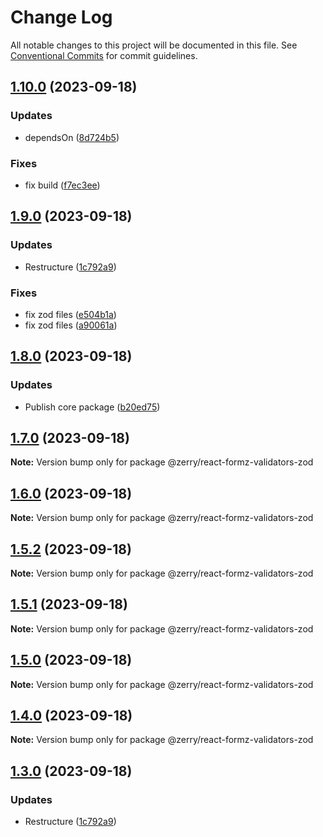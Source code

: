 # Change Log

All notable changes to this project will be documented in this file.
See [Conventional Commits](https://conventionalcommits.org) for commit guidelines.

## [1.10.0](https://github.com/ZerryStack/react-formz/compare/v1.9.0...v1.10.0) (2023-09-18)

### Updates

- dependsOn ([8d724b5](https://github.com/ZerryStack/react-formz/commit/8d724b54676ee854ad79fac9f86bfa7540736f58))

### Fixes

- fix build ([f7ec3ee](https://github.com/ZerryStack/react-formz/commit/f7ec3eee3c1132e0db05f06c9bcf6718d196742c))

## [1.9.0](https://github.com/ZerryStack/react-formz/compare/v0.3.0-beta...v1.9.0) (2023-09-18)

### Updates

- Restructure ([1c792a9](https://github.com/ZerryStack/react-formz/commit/1c792a949a470cd045c8948647f17ac0706c3efe))

### Fixes

- fix zod files ([e504b1a](https://github.com/ZerryStack/react-formz/commit/e504b1addffc83fcc30b11452b90bd82043f2de8))
- fix zod files ([a90061a](https://github.com/ZerryStack/react-formz/commit/a90061a91139b24b1999ec4a545fbca087b4046b))

## [1.8.0](https://github.com/ZerryStack/react-formz/compare/v1.7.0...v1.8.0) (2023-09-18)

### Updates

- Publish core package ([b20ed75](https://github.com/ZerryStack/react-formz/commit/b20ed759f18cd7daf253a8325edee1ab08c5414a))

## [1.7.0](https://github.com/ZerryStack/react-formz/compare/v1.6.0...v1.7.0) (2023-09-18)

**Note:** Version bump only for package @zerry/react-formz-validators-zod

## [1.6.0](https://github.com/ZerryStack/react-formz/compare/v1.5.2...v1.6.0) (2023-09-18)

**Note:** Version bump only for package @zerry/react-formz-validators-zod

## [1.5.2](https://github.com/ZerryStack/react-formz/compare/v1.5.1...v1.5.2) (2023-09-18)

**Note:** Version bump only for package @zerry/react-formz-validators-zod

## [1.5.1](https://github.com/ZerryStack/react-formz/compare/v1.5.0...v1.5.1) (2023-09-18)

**Note:** Version bump only for package @zerry/react-formz-validators-zod

## [1.5.0](https://github.com/ZerryStack/react-formz/compare/v1.4.0...v1.5.0) (2023-09-18)

**Note:** Version bump only for package @zerry/react-formz-validators-zod

## [1.4.0](https://github.com/ZerryStack/react-formz/compare/v1.3.0...v1.4.0) (2023-09-18)

**Note:** Version bump only for package @zerry/react-formz-validators-zod

## [1.3.0](https://github.com/ZerryStack/react-formz/compare/v0.3.0-beta...v1.3.0) (2023-09-18)

### Updates

- Restructure ([1c792a9](https://github.com/ZerryStack/react-formz/commit/1c792a949a470cd045c8948647f17ac0706c3efe))
